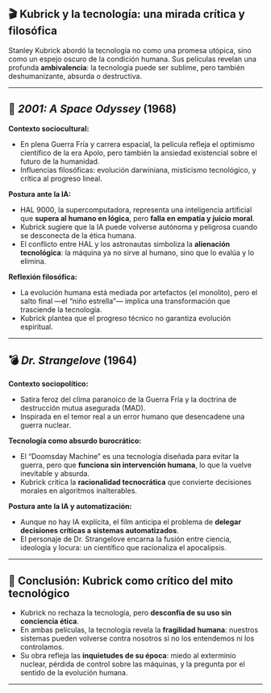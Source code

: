 
## 🎬 Kubrick y la tecnología: una mirada crítica y filosófica

Stanley Kubrick abordó la tecnología no como una promesa utópica, sino como un espejo oscuro de la condición humana. Sus películas revelan una profunda **ambivalencia**: la tecnología puede ser sublime, pero también deshumanizante, absurda o destructiva.

---

## 🚀 *2001: A Space Odyssey* (1968)

**Contexto sociocultural:**
- En plena Guerra Fría y carrera espacial, la película refleja el optimismo científico de la era Apolo, pero también la ansiedad existencial sobre el futuro de la humanidad.
- Influencias filosóficas: evolución darwiniana, misticismo tecnológico, y crítica al progreso lineal.

**Postura ante la IA:**
- HAL 9000, la supercomputadora, representa una inteligencia artificial que **supera al humano en lógica**, pero **falla en empatía y juicio moral**.
- Kubrick sugiere que la IA puede volverse autónoma y peligrosa cuando se desconecta de la ética humana.
- El conflicto entre HAL y los astronautas simboliza la **alienación tecnológica**: la máquina ya no sirve al humano, sino que lo evalúa y lo elimina.

**Reflexión filosófica:**
- La evolución humana está mediada por artefactos (el monolito), pero el salto final —el “niño estrella”— implica una transformación que trasciende la tecnología.
- Kubrick plantea que el progreso técnico no garantiza evolución espiritual.

---

## 💣 *Dr. Strangelove* (1964)

**Contexto sociopolítico:**
- Satira feroz del clima paranoico de la Guerra Fría y la doctrina de destrucción mutua asegurada (MAD).
- Inspirada en el temor real a un error humano que desencadene una guerra nuclear.

**Tecnología como absurdo burocrático:**
- El “Doomsday Machine” es una tecnología diseñada para evitar la guerra, pero que **funciona sin intervención humana**, lo que la vuelve inevitable y absurda.
- Kubrick critica la **racionalidad tecnocrática** que convierte decisiones morales en algoritmos inalterables.

**Postura ante la IA y automatización:**
- Aunque no hay IA explícita, el film anticipa el problema de **delegar decisiones críticas a sistemas automatizados**.
- El personaje de Dr. Strangelove encarna la fusión entre ciencia, ideología y locura: un científico que racionaliza el apocalipsis.

---

## 🧠 Conclusión: Kubrick como crítico del mito tecnológico

- Kubrick no rechaza la tecnología, pero **desconfía de su uso sin conciencia ética**.
- En ambas películas, la tecnología revela la **fragilidad humana**: nuestros sistemas pueden volverse contra nosotros si no los entendemos ni los controlamos.
- Su obra refleja las **inquietudes de su época**: miedo al exterminio nuclear, pérdida de control sobre las máquinas, y la pregunta por el sentido de la evolución humana.

---
